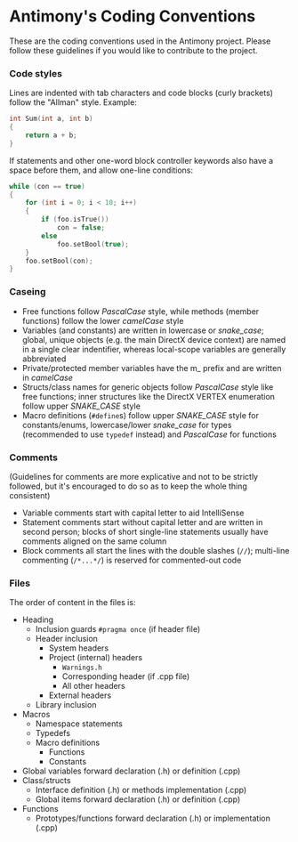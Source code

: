 # Antimony's Coding Conventions
These are the coding conventions used in the Antimony project. Please follow these guidelines if you would like to contribute to the project.

### Code styles
Lines are indented with tab characters and code blocks (curly brackets) follow the "Allman" style. Example:
```C++
int Sum(int a, int b)
{
	return a + b;
}
```
If statements and other one-word block controller keywords also have a space before them, and allow one-line conditions:
```C++
while (con == true)
{
	for (int i = 0; i < 10; i++)
	{
		if (foo.isTrue())
			con = false;
		else
			foo.setBool(true);
	}
	foo.setBool(con);
}
```

### Caseing
- Free functions follow _PascalCase_ style, while methods (member functions) follow the lower _camelCase_ style
- Variables (and constants) are written in lowercase or _snake_case_; global, unique objects (e.g. the main DirectX device context) are named in a single clear indentifier, whereas local-scope variables are generally abbreviated
- Private/protected member variables have the m_ prefix and are written in _camelCase_
- Structs/class names for generic objects follow _PascalCase_ style like free functions; inner structures like the DirectX VERTEX enumeration follow upper _SNAKE_CASE_ style
- Macro definitions (`#define`s) follow upper _SNAKE_CASE_ style for constants/enums, lowercase/lower _snake_case_ for types (recommended to use `typedef` instead) and _PascalCase_ for functions

### Comments
(Guidelines for comments are more explicative and not to be strictly followed, but it's encouraged to do so as to keep the whole thing consistent)
- Variable comments start with capital letter to aid IntelliSense
- Statement comments start without capital letter and are written in second person; blocks of short single-line statements usually have comments aligned on the same column
- Block comments all start the lines with the double slashes (`//`); multi-line commenting (`/*...*/`) is reserved for commented-out code

### Files
The order of content in the files is:
- Heading
	- Inclusion guards `#pragma once` (if header file)
	- Header inclusion
		- System headers
		- Project (internal) headers
			- `Warnings.h`
			- Corresponding header (if .cpp file)
			- All other headers
		- External headers
	- Library inclusion
- Macros
	- Namespace statements
	- Typedefs
	- Macro definitions
		- Functions
		- Constants
- Global variables forward declaration (.h) or definition (.cpp)
- Class/structs
	- Interface definition (.h) or methods implementation (.cpp)
	- Global items forward declaration (.h) or definition (.cpp)
- Functions	
	- Prototypes/functions forward declaration (.h) or implementation (.cpp)
